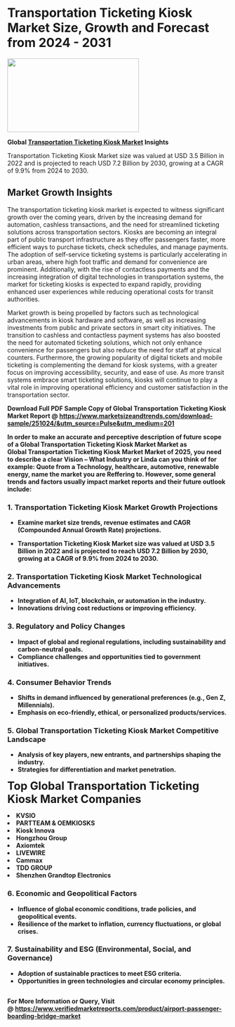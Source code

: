 <H1>Transportation Ticketing Kiosk Market Size, Growth and Forecast from 2024 - 2031</H1><img class="aligncenter size-medium wp-image-584254" src="https://thirdeyenews.in/wp-content/uploads/2024/09/Global-Market-Research-300x168.jpeg" alt="" width="300" height="168" /><p><strong>Global&nbsp;<a href="https://www.marketsizeandtrends.com/download-sample/251024/&amp;utm_source=Pulse&amp;utm_medium=201">Transportation Ticketing Kiosk Market</a> Insights</strong></p><p>Transportation Ticketing Kiosk Market size was valued at USD 3.5 Billion in 2022 and is projected to reach USD 7.2 Billion by 2030, growing at a CAGR of 9.9% from 2024 to 2030.</p><p><h2>Market Growth Insights</h2> <p>The transportation ticketing kiosk market is expected to witness significant growth over the coming years, driven by the increasing demand for automation, cashless transactions, and the need for streamlined ticketing solutions across transportation sectors. Kiosks are becoming an integral part of public transport infrastructure as they offer passengers faster, more efficient ways to purchase tickets, check schedules, and manage payments. The adoption of self-service ticketing systems is particularly accelerating in urban areas, where high foot traffic and demand for convenience are prominent. Additionally, with the rise of contactless payments and the increasing integration of digital technologies in transportation systems, the market for ticketing kiosks is expected to expand rapidly, providing enhanced user experiences while reducing operational costs for transit authorities.</p> <p><strong></strong></p> <p>Market growth is being propelled by factors such as technological advancements in kiosk hardware and software, as well as increasing investments from public and private sectors in smart city initiatives. The transition to cashless and contactless payment systems has also boosted the need for automated ticketing solutions, which not only enhance convenience for passengers but also reduce the need for staff at physical counters. Furthermore, the growing popularity of digital tickets and mobile ticketing is complementing the demand for kiosk systems, with a greater focus on improving accessibility, security, and ease of use. As more transit systems embrace smart ticketing solutions, kiosks will continue to play a vital role in improving operational efficiency and customer satisfaction in the transportation sector.</p> <p><strong></p><p><span class=""><strong>Download Full PDF Sample Copy of Global Transportation Ticketing Kiosk Market Report</strong> @ <a href="https://www.marketsizeandtrends.com/download-sample/251024/&amp;utm_source=Pulse&amp;utm_medium=201" target="_blank">https://www.marketsizeandtrends.com/download-sample/251024/&amp;utm_source=Pulse&amp;utm_medium=201</a></span></p><p>In order to make an accurate and perceptive description of future scope of a Global&nbsp;Transportation Ticketing Kiosk Market Market as Global&nbsp;Transportation Ticketing Kiosk Market Market of 2025, you need to describe a clear Vision &ndash; What Industry or Linda can you think of for example: Quote from a Technology, healthcare, automotive, renewable energy, name the market you are Reffering to. However, some general trends and factors usually impact market reports and their future outlook include:</p><h3>1.&nbsp;<strong>Transportation Ticketing Kiosk Market Growth Projections</strong></h3><ul><li>Examine market size trends, revenue estimates and CAGR (Compounded Annual Growth Rate) projections.</li><li><p>Transportation Ticketing Kiosk Market size was valued at USD 3.5 Billion in 2022 and is projected to reach USD 7.2 Billion by 2030, growing at a CAGR of 9.9% from 2024 to 2030.</p></li></ul><h3>2.&nbsp;<strong>Transportation Ticketing Kiosk Market Technological Advancements</strong></h3><ul><li>Integration of AI, IoT, blockchain, or automation in the industry.</li><li>Innovations driving cost reductions or improving efficiency.</li></ul><h3>3.&nbsp;<strong>Regulatory and Policy Changes</strong></h3><ul><li>Impact of global and regional regulations, including sustainability and carbon-neutral goals.</li><li>Compliance challenges and opportunities tied to government initiatives.</li></ul><h3>4.&nbsp;<strong>Consumer Behavior Trends</strong></h3><ul><li>Shifts in demand influenced by generational preferences (e.g., Gen Z, Millennials).</li><li>Emphasis on eco-friendly, ethical, or personalized products/services.</li></ul><h3>5.&nbsp;<strong>Global Transportation Ticketing Kiosk Market Competitive Landscape</strong></h3><ul><li>Analysis of key players, new entrants, and partnerships shaping the industry.</li><li>Strategies for differentiation and market penetration.</li></ul><p data-pm-slice="1 1 []"><span style="color: inherit; font-family: inherit; font-size: 25px;">Top Global Transportation Ticketing Kiosk Market Companies</span></p><div class="" data-test-id=""><p><li>KVSIO</li><li> PARTTEAM & OEMKIOSKS</li><li> Kiosk Innova</li><li> Hongzhou Group</li><li> Axiomtek</li><li> LIVEWIRE</li><li> Cammax</li><li> TDD GROUP</li><li> Shenzhen Grandtop Electronics</li></p></div><h3>6.&nbsp;<strong>Economic and Geopolitical Factors</strong></h3><ul><li>Influence of global economic conditions, trade policies, and geopolitical events.</li><li>Resilience of the market to inflation, currency fluctuations, or global crises.</li></ul><h3>7.&nbsp;<strong>Sustainability and ESG (Environmental, Social, and Governance)</strong></h3><ul><li>Adoption of sustainable practices to meet ESG criteria.</li><li>Opportunities in green technologies and circular economy principles.</li></ul><h2><strong style="font-size: 14px;">For More Information or Query, Visit @&nbsp;</strong><a style="background-color: #ffffff; font-size: 14px;" href="https://www.marketsizeandtrends.com/report/transportation-ticketing-kiosk-market/" target="_blank">https://www.verifiedmarketreports.com/product/airport-passenger-boarding-bridge-market</a></h2>
